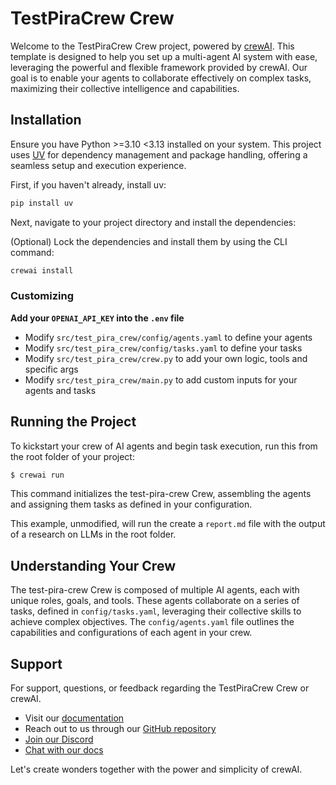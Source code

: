 # TestPiraCrew Crew

Welcome to the TestPiraCrew Crew project, powered by [crewAI](https://crewai.com). This template is designed to help you set up a multi-agent AI system with ease, leveraging the powerful and flexible framework provided by crewAI. Our goal is to enable your agents to collaborate effectively on complex tasks, maximizing their collective intelligence and capabilities.

## Installation

Ensure you have Python >=3.10 <3.13 installed on your system. This project uses [UV](https://docs.astral.sh/uv/) for dependency management and package handling, offering a seamless setup and execution experience.

First, if you haven't already, install uv:

```bash
pip install uv
```

Next, navigate to your project directory and install the dependencies:

(Optional) Lock the dependencies and install them by using the CLI command:
```bash
crewai install
```
### Customizing

**Add your `OPENAI_API_KEY` into the `.env` file**

- Modify `src/test_pira_crew/config/agents.yaml` to define your agents
- Modify `src/test_pira_crew/config/tasks.yaml` to define your tasks
- Modify `src/test_pira_crew/crew.py` to add your own logic, tools and specific args
- Modify `src/test_pira_crew/main.py` to add custom inputs for your agents and tasks

## Running the Project

To kickstart your crew of AI agents and begin task execution, run this from the root folder of your project:

```bash
$ crewai run
```

This command initializes the test-pira-crew Crew, assembling the agents and assigning them tasks as defined in your configuration.

This example, unmodified, will run the create a `report.md` file with the output of a research on LLMs in the root folder.

## Understanding Your Crew

The test-pira-crew Crew is composed of multiple AI agents, each with unique roles, goals, and tools. These agents collaborate on a series of tasks, defined in `config/tasks.yaml`, leveraging their collective skills to achieve complex objectives. The `config/agents.yaml` file outlines the capabilities and configurations of each agent in your crew.

## Support

For support, questions, or feedback regarding the TestPiraCrew Crew or crewAI.
- Visit our [documentation](https://docs.crewai.com)
- Reach out to us through our [GitHub repository](https://github.com/joaomdmoura/crewai)
- [Join our Discord](https://discord.com/invite/X4JWnZnxPb)
- [Chat with our docs](https://chatg.pt/DWjSBZn)

Let's create wonders together with the power and simplicity of crewAI.

